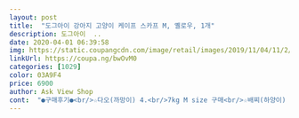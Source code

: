 ```yaml
---
layout: post 
title:  "도그아이 강아지 고양이 케이프 스카프 M, 옐로우, 1개" 
description: 도그아이  ..
date: 2020-04-01 06:39:58 
img: https://static.coupangcdn.com/image/retail/images/2019/11/04/11/2/53ee8038-2322-43c1-b58a-6c37cf2f38c5.jpg 
linkUrl: https://coupa.ng/bwOvM0 
categories: [1029] 
color: 03A9F4 
price: 6900 
author: Ask View Shop 
cont:  "●구매후기●<br/>☆다오(까망이) 4.<br/>7kg M size 구매<br/>☆배찌(하양이) 4.<br/>1kg M size 구매<br/>ㅋㅋㅋㅋㅋㅋㅋㅋ 노란색 살지 빨간색 살지<br/>귀여워 쥬금x.<br/>x<br/>글구 강쥐들이 불편해함 제일중요한건<br/>너무 귀엽고 앙증맞네요 :) 야옹이들 하나씩 해줬는데 찰떡같이 잘 어울리는거 같아요^^<br/>돌아가고 뒤집어지고 나중엔 안한것보다 더못한 느낌임<br/>딱 바로 하고 가만히 있을땐 이쁜데<br/>바로 입혀주고 사진찍었는데 하... <br/>.<br/><br/>상품 도착하자마자 우리집 일번 이번<br/>세상에~ 심장마비 올뻔했어요ㅠㅠ<br/>어쩜 하양꺼멍 둘다 찰떡같이 잘어울리는지<br/>오조오억번 고민하다가 노란색 샀는데 역시<br/>요건 얌전한 강쥐들만 착용하길 권해드려용<br/>우리강쥐들이 지랄견이라서 그런건지 잘모르겠음 ㅜㅠ<br/>울아가들 예쁜모습 보고 놀랍니다.<br/>.<br/>ㅋㅋㅋ<br/>일단 강!력! 추천합니다ㅎㅎ 심장약하신 분들은 조심하세여<br/>저렴한데 퀄리티도 높고 배송도 빠르고<br/>착용하고 가만히 있을때만 이쁨<br/>하양이꺼멍이(본명은 배찌다오♡) 둘다 잘어울려요~♡♡<br/>" 
---
```

